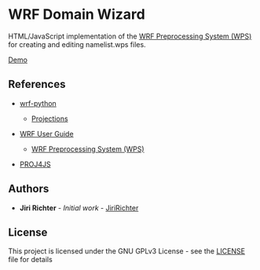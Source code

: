 # WRF Domain Wizard 

HTML/JavaScript implementation of the [WRF Preprocessing System (WPS)](https://esrl.noaa.gov/gsd/wrfportal/DomainWizard.html) for creating and editing namelist.wps files.

[Demo](https://jiririchter.github.io/WRFDomainWizard/)

## References

- [wrf-python](https://github.com/NCAR/wrf-python)
    - [Projections](https://github.com/NCAR/wrf-python/blob/develop/src/wrf/projection.py)
- [WRF User Guide](https://www2.mmm.ucar.edu/wrf/users/wrf_users_guide/build/html/index.html)
    - [WRF Preprocessing System (WPS)](https://www2.mmm.ucar.edu/wrf/users/wrf_users_guide/build/html/wps.html)

- [PROJ4JS](https://github.com/proj4js/proj4js)


## Authors

* **Jiri Richter** - *Initial work* - [JiriRichter](https://github.com/JiriRichter)

## License

This project is licensed under the GNU GPLv3 License - see the [LICENSE](LICENSE) file for details

